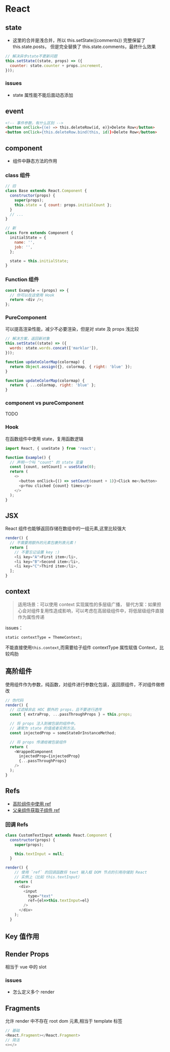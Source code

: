 <!--
 * @Author: your name
 * @Date: 2020-11-09 10:47:11
 * @LastEditTime: 2020-11-13 15:59:27
 * @LastEditors: Please set LastEditors
 * @Description: In User Settings Edit
 * @FilePath: \react-note\issues.md
-->

# React

## state

- 这里的合并是浅合并，所以 this.setState({comments}) 完整保留了 this.state.posts， 但是完全替换了 this.state.comments，最终什么效果

```javascript
// 解决异步state不更新问题
this.setState((state, props) => ({
  counter: state.counter + props.increment,
}));
```

### issues

- state 属性能不能后面动态添加

## event

```html
<!-- 事件参数，有什么区别 -->
<button onClick={(e) => this.deleteRow(id, e)}>Delete Row</button>
<button onClick={this.deleteRow.bind(this, id)}>Delete Row</button>
```

## component

- 组件中静态方法的作用

### class 组件

```javascript
// 旧
class Base extends React.Component {
  constructor(props) {
    super(props);
    this.state = { count: props.initialCount };
  }
  // ...
}

// 新
class Form extends Component {
  initialState = {
    name: '',
    job: '',
  };

  state = this.initialState;
}
```

### Function 组件

```javascript
const Example = (props) => {
  // 你可以在这使用 Hook
  return <div />;
};
```

### PureComponent

可以提高渲染性能，减少不必要渲染，但是对 state 及 props 浅比较

```javascript
// 解决方案，返回新对象
this.setState((state) => ({
  words: state.words.concat(['marklar']),
}));

function updateColorMap(colormap) {
  return Object.assign({}, colormap, { right: 'blue' });
}

function updateColorMap(colormap) {
  return { ...colormap, right: 'blue' };
}
```

### component vs pureComponent

TODO

### Hook

在函数组件中使用 state，复用函数逻辑

```javascript
import React, { useState } from 'react';

function Example() {
  // 声明一个叫 "count" 的 state 变量
  const [count, setCount] = useState(0);
  return (
    <>
      <button onClick={() => setCount(count + 1)}>Click me</button>
      <p>You clicked {count} times</p>
    </>
  );
}
```

## JSX

React 组件也能够返回存储在数组中的一组元素,这里比较强大

```javascript
render() {
  // 不需要用额外的元素包裹列表元素！
  return [
    // 不要忘记设置 key :)
    <li key="A">First item</li>,
    <li key="B">Second item</li>,
    <li key="C">Third item</li>,
  ];
}
```

## context

> 适用场景：可以使用 context 实现属性的多层级广播，
> 替代方案：如果担心会对组件复用性造成影响，可以考虑在高层级组件中，将低层级组件直接作为属性传递

issues：

```javascrirpt
static contextType = ThemeContext;
```

不能直接使用`this.context`,而需要给子组件 contextType 属性赋值 Context，比较鸡肋

## 高阶组件

使用组件作为参数，纯函数，对组件进行参数化包装，返回原组件，不对组件做修改

```javascript
// 伪代码
render() {
  // 过滤掉非此 HOC 额外的 props，且不要进行透传
  const { extraProp, ...passThroughProps } = this.props;

  // 将 props 注入到被包装的组件中。
  // 通常为 state 的值或者实例方法。
  const injectedProp = someStateOrInstanceMethod;

  // 将 props 传递给被包装组件
  return (
    <WrappedComponent
      injectedProp={injectedProp}
      {...passThroughProps}
    />
  );
}
```

## Refs

- [高阶组件中使用 ref](https://react.docschina.org/docs/forwarding-refs.html#forwarding-refs-in-higher-order-components)
- [父亲组件获取子组件 ref](https://react.docschina.org/docs/forwarding-refs.html#forwarding-refs-to-dom-components)

### 回调 Refs

```javascript
class CustomTextInput extends React.Component {
  constructor(props) {
    super(props);

    this.textInput = null;
  }

render() {
    // 使用 `ref` 的回调函数将 text 输入框 DOM 节点的引用存储到 React
    // 实例上（比如 this.textInput）
    return (
      <div>
        <input
          type="text"
          ref={el=>this.textInput=el}
        />
      </div>
    );
  }
```

## Key 值作用

## Render Props

相当于 vue 中的 slot

### issues

- 怎么定义多个 render

## Fragments

允许 render 中不存在 root dom 元素,相当于 template 标签

```javascript
// 基础
<React.Fragment></React.Fragment>
// 简洁
<></>
```
